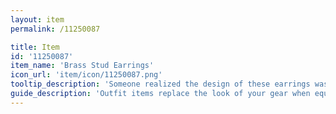 ```yaml
---
layout: item
permalink: /11250087

title: Item
id: '11250087'
item_name: 'Brass Stud Earrings'
icon_url: 'item/icon/11250087.png'
tooltip_description: 'Someone realized the design of these earrings was a little simple, so they just made them really really shiny.'
guide_description: 'Outfit items replace the look of your gear when equipped.'
---
```


